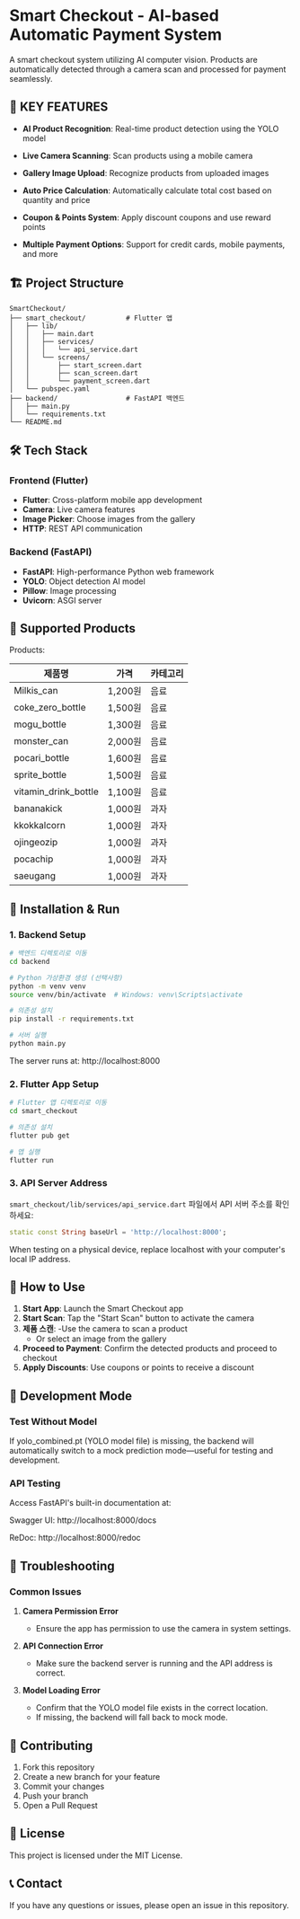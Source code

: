 # Smart Checkout - AI-based Automatic Payment System

A smart checkout system utilizing AI computer vision. Products are automatically detected through a camera scan and processed for payment seamlessly.

## 🚀 KEY FEATURES

- **AI Product Recognition**: Real-time product detection using the YOLO model

- **Live Camera Scanning**: Scan products using a mobile camera

- **Gallery Image Upload**: Recognize products from uploaded images

- **Auto Price Calculation**: Automatically calculate total cost based on quantity and price

- **Coupon & Points System**: Apply discount coupons and use reward points

- **Multiple Payment Options**: Support for credit cards, mobile payments, and more

## 🏗️ Project Structure

```
SmartCheckout/
├── smart_checkout/          # Flutter 앱
│   ├── lib/
│   │   ├── main.dart
│   │   ├── services/
│   │   │   └── api_service.dart
│   │   └── screens/
│   │       ├── start_screen.dart
│   │       ├── scan_screen.dart
│   │       └── payment_screen.dart
│   └── pubspec.yaml
├── backend/                 # FastAPI 백엔드
│   ├── main.py
│   └── requirements.txt
└── README.md
```

## 🛠️ Tech Stack

### Frontend (Flutter)
- **Flutter**: Cross-platform mobile app development
- **Camera**: Live camera features
- **Image Picker**: Choose images from the gallery
- **HTTP**: REST API communication

### Backend (FastAPI)
- **FastAPI**: High-performance Python web framework
- **YOLO**: Object detection AI model
- **Pillow**: Image processing
- **Uvicorn**: ASGI server

## 📱 Supported Products

Products:

| 제품명 | 가격 | 카테고리 |
|--------|------|----------|
| Milkis_can | 1,200원 | 음료 |
| coke_zero_bottle | 1,500원 | 음료 |
| mogu_bottle | 1,300원 | 음료 |
| monster_can | 2,000원 | 음료 |
| pocari_bottle | 1,600원 | 음료 |
| sprite_bottle | 1,500원 | 음료 |
| vitamin_drink_bottle | 1,100원 | 음료 |
| bananakick | 1,000원 | 과자 |
| kkokkalcorn | 1,000원 | 과자 |
| ojingeozip | 1,000원 | 과자 |
| pocachip | 1,000원 | 과자 |
| saeugang | 1,000원 | 과자 |

## 🚀 Installation & Run

### 1. Backend Setup

```bash
# 백엔드 디렉토리로 이동
cd backend

# Python 가상환경 생성 (선택사항)
python -m venv venv
source venv/bin/activate  # Windows: venv\Scripts\activate

# 의존성 설치
pip install -r requirements.txt

# 서버 실행
python main.py
```

The server runs at: http://localhost:8000

### 2. Flutter App Setup

```bash
# Flutter 앱 디렉토리로 이동
cd smart_checkout

# 의존성 설치
flutter pub get

# 앱 실행
flutter run
```

### 3. API Server Address

`smart_checkout/lib/services/api_service.dart` 파일에서 API 서버 주소를 확인하세요:

```dart
static const String baseUrl = 'http://localhost:8000';
```

When testing on a physical device, replace localhost with your computer's local IP address.
## 📸 How to Use

1. **Start App**: Launch the Smart Checkout app
2. **Start Scan**: Tap the "Start Scan" button to activate the camera
3. **제품 스캔**: 
   -Use the camera to scan a product
   - Or select an image from the gallery
4. **Proceed to Payment**: Confirm the detected products and proceed to checkout
5. **Apply Discounts**: Use coupons or points to receive a discount

## 🔧 Development Mode

### Test Without Model

If yolo_combined.pt (YOLO model file) is missing, the backend will automatically switch to a mock prediction mode—useful for testing and development.

### API Testing
Access FastAPI's built-in documentation at:

Swagger UI: http://localhost:8000/docs

ReDoc: http://localhost:8000/redoc

## 🐛 Troubleshooting

### Common Issues

1. **Camera Permission Error**
   - Ensure the app has permission to use the camera in system settings.

2. **API Connection Error**
   - Make sure the backend server is running and the API address is correct.

3. **Model Loading Error**
   - Confirm that the YOLO model file exists in the correct location.
   - If missing, the backend will fall back to mock mode.

## 🤝 Contributing

1. Fork this repository
2. Create a new branch for your feature
3. Commit your changes
4. Push your branch
5. Open a Pull Request
## 📄 License

This project is licensed under the MIT License.

## 📞 Contact

If you have any questions or issues, please open an issue in this repository.
